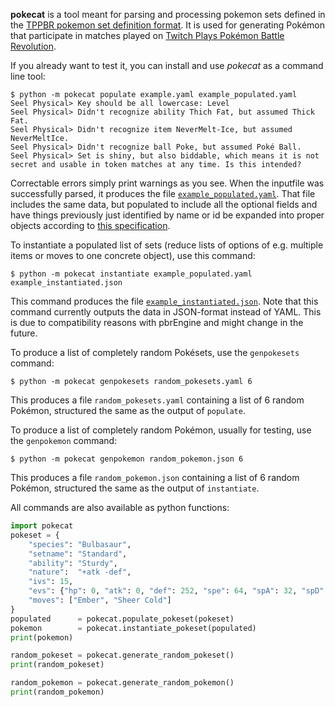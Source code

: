 
**pokecat** is a tool meant for parsing and processing pokemon sets defined in the [TPPBR pokemon set definition format](pokesetspec.md). It is used for generating Pokémon that participate in matches played on [Twitch Plays Pokémon Battle Revolution](https://www.twitch.tv/twitchplayspokemon).

If you already want to test it, you can install and use *pokecat* as a command line tool:

```
$ python -m pokecat populate example.yaml example_populated.yaml
Seel Physical> Key should be all lowercase: Level
Seel Physical> Didn't recognize ability Thich Fat, but assumed Thick Fat.
Seel Physical> Didn't recognize item NeverMelt-Ice, but assumed NeverMeltIce.
Seel Physical> Didn't recognize ball Poke, but assumed Poké Ball.
Seel Physical> Set is shiny, but also biddable, which means it is not secret and usable in token matches at any time. Is this intended?
```

Correctable errors simply print warnings as you see. When the inputfile was successfully parsed, it produces the file [`example_populated.yaml`](example_populated.yaml). That file includes the same data, but populated to include all the optional fields and have things previously just identified by name or id be expanded into proper objects according to [this specification](unified_objects.md).

To instantiate a populated list of sets (reduce lists of options of e.g. multiple items or moves to one concrete object), use this command:

```
$ python -m pokecat instantiate example_populated.yaml example_instantiated.json
```

This command produces the file [`example_instantiated.json`](example_instantiated.json). Note that this command currently outputs the data in JSON-format instead of YAML. This is due to compatibility reasons with pbrEngine and might change in the future. 

To produce a list of completely random Pokésets, use the `genpokesets` command:

```
$ python -m pokecat genpokesets random_pokesets.yaml 6
```

This produces a file `random_pokesets.yaml` containing a list of 6 random Pokémon, structured the same as the output of `populate`.

To produce a list of completely random Pokémon, usually for testing, use the `genpokemon` command:

```
$ python -m pokecat genpokemon random_pokemon.json 6
```

This produces a file `random_pokemon.json` containing a list of 6 random Pokémon, structured the same as the output of `instantiate`.

All commands are also available as python functions:

```python
import pokecat
pokeset = {
    "species": "Bulbasaur",
    "setname": "Standard",
    "ability": "Sturdy",
    "nature":  "+atk -def",
    "ivs": 15,
    "evs": {"hp": 0, "atk": 0, "def": 252, "spe": 64, "spA": 32, "spD": 32},
    "moves": ["Ember", "Sheer Cold"]
}
populated      = pokecat.populate_pokeset(pokeset)
pokemon        = pokecat.instantiate_pokeset(populated)
print(pokemon)

random_pokeset = pokecat.generate_random_pokeset()
print(random_pokeset)

random_pokemon = pokecat.generate_random_pokemon()
print(random_pokemon)
```
